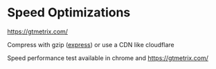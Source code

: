 # Speed Optimizations

https://gtmetrix.com/

Compress with gzip ([express](https://www.npmjs.com/package/compression)) or use a CDN like cloudflare

Speed performance test available in chrome and https://gtmetrix.com/

